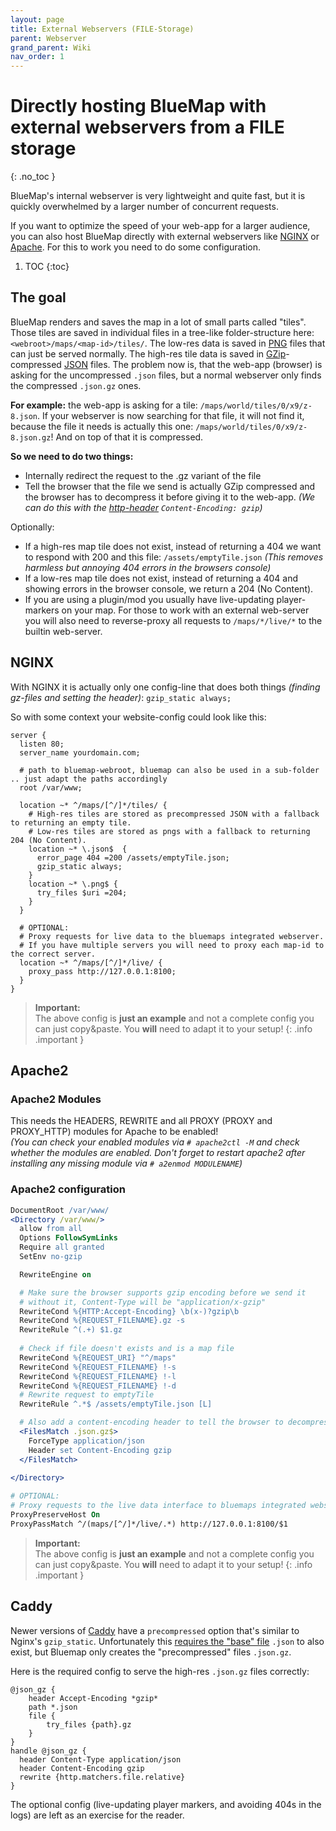 ```yaml
---
layout: page
title: External Webservers (FILE-Storage)
parent: Webserver
grand_parent: Wiki
nav_order: 1
---
```


# Directly hosting BlueMap with external webservers from a FILE storage
{: .no_toc }

BlueMap's internal webserver is very lightweight and quite fast, but it is quickly overwhelmed by a larger number of
concurrent requests.

If you want to optimize the speed of your web-app for a larger audience, you can also host BlueMap directly with 
external webservers like [NGINX](https://www.nginx.com/) or [Apache](https://httpd.apache.org/). 
For this to work you need to do some configuration.

1. TOC 
{:toc}

## The goal
BlueMap renders and saves the map in a lot of small parts called "tiles". Those tiles are saved in individual files 
in a tree-like folder-structure here: `<webroot>/maps/<map-id>/tiles/`. The low-res data is saved in
[PNG](https://en.wikipedia.org/wiki/PNG) files that can just be served normally. The high-res tile data is saved in 
[GZip](https://en.wikipedia.org/wiki/Gzip)-compressed [JSON](https://www.json.org/) files. The problem now is,
that the web-app (browser) is asking for the uncompressed `.json` files, but a normal webserver only finds the
compressed `.json.gz` ones.

**For example:** the web-app is asking for a tile: `/maps/world/tiles/0/x9/z-8.json`. If your webserver is now searching 
for that file, it will not find it, because the file it needs is actually this one: `/maps/world/tiles/0/x9/z-8.json.gz`!
And on top of that it is compressed.

**So we need to do two things:**
- Internally redirect the request to the .gz variant of the file
- Tell the browser that the file we send is actually GZip compressed and the browser has to decompress it before giving
  it to the web-app. *(We can do this with the [http-header](https://developer.mozilla.org/en-US/docs/Web/HTTP/Headers)
  `Content-Encoding: gzip`)*

Optionally:
- If a high-res map tile does not exist, instead of returning a 404 we want to respond with 
  200 and this file: `/assets/emptyTile.json` *(This removes harmless but annoying 404 errors in the browsers console)*
- If a low-res map tile does not exist, instead of returning a 404 and showing errors in the browser console, we
  return a 204 (No Content).
- If you are using a plugin/mod you usually have live-updating player-markers on your map. For those to work with an 
  external web-server you will also need to reverse-proxy all requests to `/maps/*/live/*` to the builtin web-server.

## NGINX
With NGINX it is actually only one config-line that does both things *(finding gz-files and setting the header)*:
`gzip_static always;`

So with some context your website-config could look like this:
```nginx
server {
  listen 80;
  server_name yourdomain.com;
  
  # path to bluemap-webroot, bluemap can also be used in a sub-folder .. just adapt the paths accordingly
  root /var/www;
  
  location ~* ^/maps/[^/]*/tiles/ {
    # High-res tiles are stored as precompressed JSON with a fallback to returning an empty tile.
    # Low-res tiles are stored as pngs with a fallback to returning 204 (No Content).
    location ~* \.json$  {
      error_page 404 =200 /assets/emptyTile.json;
      gzip_static always;
    }
    location ~* \.png$ {
      try_files $uri =204;
    }
  }

  # OPTIONAL:
  # Proxy requests for live data to the bluemaps integrated webserver.
  # If you have multiple servers you will need to proxy each map-id to the correct server.
  location ~* ^/maps/[^/]*/live/ {
    proxy_pass http://127.0.0.1:8100;
  }
}
```
> **Important:**<br>
> The above config is **just an example** and not a complete config you can just copy&paste. You **will** need to adapt it to your setup!
{: .info .important }

## Apache2
### Apache2 Modules
This needs the HEADERS, REWRITE and all PROXY (PROXY and PROXY_HTTP) modules for Apache to be enabled!  
*(You can check your enabled modules via `# apache2ctl -M` and check whether the modules are enabled. 
Don't forget to restart apache2 after installing any missing module via `# a2enmod MODULENAME`)*

### Apache2 configuration
```apache
DocumentRoot /var/www/
<Directory /var/www/>
  allow from all
  Options FollowSymLinks
  Require all granted
  SetEnv no-gzip

  RewriteEngine on

  # Make sure the browser supports gzip encoding before we send it
  # without it, Content-Type will be "application/x-gzip"
  RewriteCond %{HTTP:Accept-Encoding} \b(x-)?gzip\b
  RewriteCond %{REQUEST_FILENAME}.gz -s
  RewriteRule ^(.+) $1.gz
  
  # Check if file doesn't exists and is a map file
  RewriteCond %{REQUEST_URI} "^/maps"
  RewriteCond %{REQUEST_FILENAME} !-s
  RewriteCond %{REQUEST_FILENAME} !-l
  RewriteCond %{REQUEST_FILENAME} !-d
  # Rewrite request to emptyTile
  RewriteRule ^.*$ /assets/emptyTile.json [L]

  # Also add a content-encoding header to tell the browser to decompress
  <FilesMatch .json.gz$>
    ForceType application/json
    Header set Content-Encoding gzip
  </FilesMatch>
  
</Directory>

# OPTIONAL:
# Proxy requests to the live data interface to bluemaps integrated webserver  
ProxyPreserveHost On
ProxyPassMatch ^/(maps/[^/]*/live/.*) http://127.0.0.1:8100/$1
```
> **Important:**<br>
> The above config is **just an example** and not a complete config you can just copy&paste. You **will** need to adapt it to your setup!
{: .info .important }

## Caddy
Newer versions of [Caddy](https://caddyserver.com/) have a `precompressed` option that's similar to Nginx's `gzip_static`. Unfortunately this [requires the "base" file](https://github.com/caddyserver/caddy/issues/5116) `.json` to also exist, but Bluemap only creates the "precompressed" files `.json.gz`.

Here is the required config to serve the high-res `.json.gz` files correctly:
```
@json_gz {
    header Accept-Encoding *gzip*
    path *.json
    file {
        try_files {path}.gz
    }
}
handle @json_gz {
  header Content-Type application/json
  header Content-Encoding gzip
  rewrite {http.matchers.file.relative}
}
```

The optional config (live-updating player markers, and avoiding 404s in the logs) are left as an exercise for the reader.
